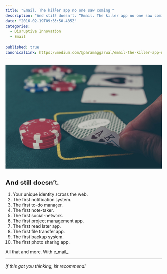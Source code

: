 ```yaml
---
title: "Email. The killer app no one saw coming."
description: "And still doesn’t. “Email. The killer app no one saw coming.” is published by Param Aggarwal"
date: "2016-02-19T09:35:50.435Z"
categories: 
  - Disruptive Innovation
  - Email

published: true
canonicalLink: https://medium.com/@paramaggarwal/email-the-killer-app-no-one-saw-coming-and-still-doesn-t-bac1b32864c9
---
```


![[credit](https://unsplash.com/photos/GikVY_KS9vQ)](./asset-1.jpeg)

## And still doesn’t.

1.  Your unique identity across the web.
2.  The first notification system.
3.  The first to-do manager.
4.  The first note-taker.
5.  The first social-network.
6.  The first project management app.
7.  The first read later app.
8.  The first file transfer app.
9.  The first backup system.
10.  The first photo sharing app.

All that and more. With e_mail_.

---

_If this got you thinking, hit recommend!_